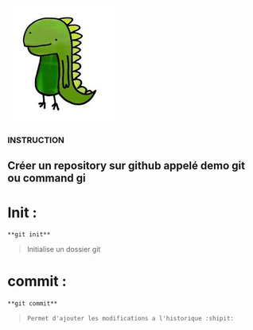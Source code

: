 ![some alt text](sunglasses.jpg)

### INSTRUCTION

## Créer un repository sur github appelé demo git ou command gi

# __Init__ :

```
**git init**
```
> Initialise un dossier git

# __commit__ :
```
**git commit**
```
> ~~~Fait des chocapics~~~
> Permet d'ajouter les modifications a l'historique :shipit:

